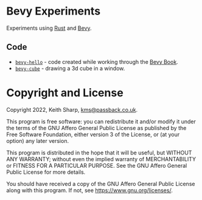 # Bevy Experiments
Experiments using [Rust](https://www.rust-lang.org) and [Bevy](https://bevyengine.org).

## Code
+ [`bevy-hello`](https://github.com/keithsharp/bevy-experiments/tree/main/bevy-hello) - code created while working through the [Bevy Book](https://bevyengine.org/learn/book/introduction/).
+ [`bevy-cube`](https://github.com/keithsharp/bevy-experiments/tree/main/bevy-cube) - drawing a 3d cube in a window.

# Copyright and License
Copyright 2022, Keith Sharp, kms@passback.co.uk.

This program is free software: you can redistribute it and/or modify it under the terms of the GNU Affero General Public License as published by the Free Software Foundation, either version 3 of the License, or (at your option) any later version.

This program is distributed in the hope that it will be useful, but WITHOUT ANY WARRANTY; without even the implied warranty of MERCHANTABILITY or FITNESS FOR A PARTICULAR PURPOSE.  See the GNU Affero General Public License for more details.

You should have received a copy of the GNU Affero General Public License along with this program.  If not, see <https://www.gnu.org/licenses/>.